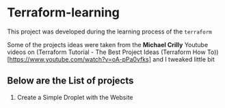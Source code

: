 # Terraform-learning

This project was developed during the learning process of the `terraform`

Some of  the projects ideas were taken from the **Michael Crilly** Youtube videos on (Terraform Tutorial - The Best Project Ideas (Terraform How To))[https://www.youtube.com/watch?v=oA-pPa0vfks] and I tweaked little bit 

## Below are the List of projects

1. Create a Simple Droplet with the Website

